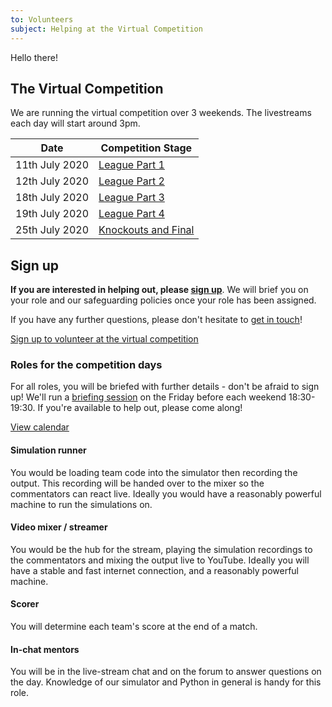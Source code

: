 ```yaml
---
to: Volunteers
subject: Helping at the Virtual Competition
---
```


Hello there!

## The Virtual Competition

We are running the virtual competition over 3 weekends. The livestreams each day will start around 3pm.

| Date           | Competition Stage                                                   |
|----------------|---------------------------------------------------------------------|
| 11th July 2020 | [League Part 1](https://studentrobotics.org/events/sr2020/virtual-competition-league-1/)       |
| 12th July 2020 | [League Part 2](https://studentrobotics.org/events/sr2020/virtual-competition-league-2/)       |
| 18th July 2020 | [League Part 3](https://studentrobotics.org/events/sr2020/virtual-competition-league-3/)       |
| 19th July 2020 | [League Part 4](https://studentrobotics.org/events/sr2020/virtual-competition-league-4/)       |
| 25th July 2020 | [Knockouts and Final](https://studentrobotics.org/events/sr2020/virtual-competition-knockouts/)|


## Sign up

**If you are interested in helping out, please [sign up](https://forms.gle/zdSoX35KRqip2VA9A)**. We will brief you on your role and our safeguarding policies once your role has been assigned.

If you have any further questions, please don't hesitate to [get in touch](competition-team@studentrobotics.org)!

[Sign up to volunteer at the virtual competition](https://forms.gle/zdSoX35KRqip2VA9A)

### Roles for the competition days

For all roles, you will be briefed with further details - don't be afraid to sign up! We'll run a [briefing session](https://meet.google.com/uzd-hopo-hos) on the Friday before each weekend 18:30-19:30. If you're available to help out, please come along!

[View calendar](https://calendar.google.com/calendar/embed?src=studentrobotics.org_oqdjasvpps8smo0d5nte417rak%40group.calendar.google.com&ctz=Europe%2FLondon)

#### Simulation runner

You would be loading team code into the simulator then recording the output.
This recording will be handed over to the mixer so the commentators can react live.
Ideally you would have a reasonably powerful machine to run the simulations on.

#### Video mixer / streamer

You would be the hub for the stream, playing the simulation recordings to the commentators and mixing the output live to YouTube.
Ideally you will have a stable and fast internet connection, and a reasonably powerful machine.

#### Scorer

You will determine each team's score at the end of a match.

#### In-chat mentors

You will be in the live-stream chat and on the forum to answer questions on the day.
Knowledge of our simulator and Python in general is handy for this role.
